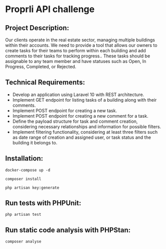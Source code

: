 # Proprli API challenge

## Project Description:

Our clients operate in the real estate sector, managing multiple buildings within their accounts.
We need to provide a tool that allows our owners to create tasks for their teams to perform
within each building and add comments to their tasks for tracking progress..
These tasks should be assignable to any team member and have statuses
such as Open, In Progress, Completed, or Rejected.

## Technical Requirements:

- Develop an application using Laravel 10 with REST architecture.
- Implement GET endpoint for listing tasks of a building along with their comments.
- Implement POST endpoint for creating a new task.
- Implement POST endpoint for creating a new comment for a task.
- Define the payload structure for task and comment creation, considering necessary relationships and information for
  possible filters.
- Implement filtering functionality, considering at least three filters such as date range of creation and assigned
  user, or task status and the building it belongs to.

## Installation:

````
docker-compose up -d
````

````
composer install
````

````
php artisan key:generate
````

## Run tests with PHPUnit:

````
php artisan test
````

## Run static code analysis with PHPStan:

````
composer analyse
````
